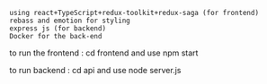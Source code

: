 
    using react+TypeScript+redux-toolkit+redux-saga (for frontend)
    rebass and emotion for styling
    express js (for backend)
    Docker for the back-end


 
   to run the frontend : cd frontend and use npm start 

   to run backend : cd api and use node server.js


  

